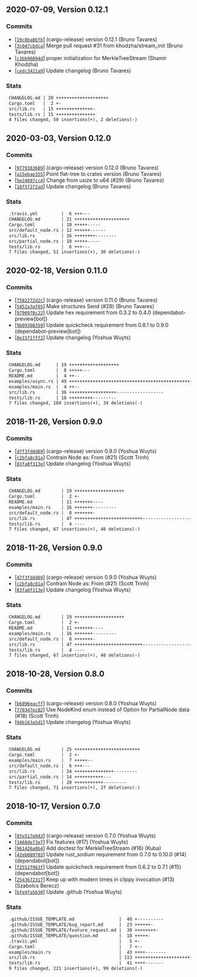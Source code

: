 ## 2020-07-09, Version 0.12.1
### Commits
- [[`19c8ba8bfb`](https://github.com/datrs/merkle-tree-stream/commit/19c8ba8bfbf7ee6a47b27ee14e396ffee2d63457)] (cargo-release) version 0.12.1 (Bruno Tavares)
- [[`3c047cbdca`](https://github.com/datrs/merkle-tree-stream/commit/3c047cbdca7ee0ee9bce7260f6138d93f22b1d9f)] Merge pull request #31 from khodzha/stream_init (Bruno Tavares)
- [[`c3bb96094d`](https://github.com/datrs/merkle-tree-stream/commit/c3bb96094d7aa1066a65f570cddce55e36b9b64f)] proper initialization for MerkleTreeStream (Shamir Khodzha)
- [[`cedc3421a9`](https://github.com/datrs/merkle-tree-stream/commit/cedc3421a9d0c618373b0c6b954023073479dd0b)] Update changelog (Bruno Tavares)

### Stats
```diff
 CHANGELOG.md | 20 ++++++++++++++++++++
 Cargo.toml   |  2 +-
 src/lib.rs   | 15 ++++++++++++++-
 tests/lib.rs | 15 +++++++++++++++
 4 files changed, 50 insertions(+), 2 deletions(-)
```


## 2020-03-03, Version 0.12.0
### Commits
- [[`9779383689`](https://github.com/datrs/merkle-tree-stream/commit/9779383689adaa88b9fafc04d43c7055fcdaf2e5)] (cargo-release) version 0.12.0 (Bruno Tavares)
- [[`a15ebae355`](https://github.com/datrs/merkle-tree-stream/commit/a15ebae355e329ab00cebc26df5055d7f60f411d)] Point flat-tree to crates version (Bruno Tavares)
- [[`5e24897cc4`](https://github.com/datrs/merkle-tree-stream/commit/5e24897cc4f0e4bbb7d2d230ccdfdda69f8260b6)] Change from usize to u64 (#29) (Bruno Tavares)
- [[`18f5f2f2ad`](https://github.com/datrs/merkle-tree-stream/commit/18f5f2f2adbb07ba79f4928b40e14a5f6ab10a9a)] Update changelog (Bruno Tavares)

### Stats
```diff
 .travis.yml         |  6 +++---
 CHANGELOG.md        | 21 +++++++++++++++++++++
 Cargo.toml          | 10 +++++-----
 src/default_node.rs | 12 ++++++------
 src/lib.rs          | 16 ++++++++--------
 src/partial_node.rs | 10 +++++-----
 tests/lib.rs        |  6 +++---
 7 files changed, 51 insertions(+), 30 deletions(-)
```


## 2020-02-18, Version 0.11.0
### Commits
- [[`7582272d2c`](https://github.com/datrs/merkle-tree-stream/commit/7582272d2c117d8413768219ccff60988ec87aa7)] (cargo-release) version 0.11.0 (Bruno Tavares)
- [[`5452a3af65`](https://github.com/datrs/merkle-tree-stream/commit/5452a3af6545029ed6f719f42b1eee300065446f)] Make structures Send (#28) (Bruno Tavares)
- [[`9790978c22`](https://github.com/datrs/merkle-tree-stream/commit/9790978c224e4afc6208602f5be75a797a1a1df1)] Update hex requirement from 0.3.2 to 0.4.0 (dependabot-preview[bot])
- [[`9b09398359`](https://github.com/datrs/merkle-tree-stream/commit/9b093983598c5ad7d1c6ff7a7586c392b43e8a15)] Update quickcheck requirement from 0.8.1 to 0.9.0 (dependabot-preview[bot])
- [[`0e15f1fff2`](https://github.com/datrs/merkle-tree-stream/commit/0e15f1fff23ade27f4c43b6b5a1863770e175aad)] Update changelog (Yoshua Wuyts)

### Stats
```diff
 CHANGELOG.md      | 19 +++++++++++++++++++
 Cargo.toml        |  8 +++++---
 README.md         |  4 ++--
 examples/async.rs | 49 +++++++++++++++++++++++++++++++++++++++++++++++++
 examples/main.rs  |  4 ++--
 src/lib.rs        | 36 ++++++++++++++++++------------------
 tests/lib.rs      | 18 +++++++++---------
 7 files changed, 104 insertions(+), 34 deletions(-)
```


## 2018-11-26, Version 0.9.0
### Commits
- [[`d7f3fddd69`](https://github.com/datrs/merkle-tree-stream/commit/d7f3fddd6973bd3f2c5b696390f3e84a4589dfb7)] (cargo-release) version 0.9.0 (Yoshua Wuyts)
- [[`c2bfa8c81a`](https://github.com/datrs/merkle-tree-stream/commit/c2bfa8c81a9a34ff9c314d6fd698d286724af809)] Contrain Node as: From<NodeParts> (#21) (Scott Trinh)
- [[`83fa0f313e`](https://github.com/datrs/merkle-tree-stream/commit/83fa0f313e251d714aac7718eaad0d524d6cdf37)] Update changelog (Yoshua Wuyts)

### Stats
```diff
 CHANGELOG.md        | 19 +++++++++++++++++++
 Cargo.toml          |  2 +-
 README.md           | 11 +++++++----
 examples/main.rs    | 16 +++++++---------
 src/default_node.rs |  8 +++++++-
 src/lib.rs          | 47 ++++++++++++++++++++++++++---------------------
 tests/lib.rs        |  4 ----
 7 files changed, 67 insertions(+), 40 deletions(-)
```


## 2018-11-26, Version 0.9.0
### Commits
- [[`d7f3fddd69`](https://github.com/datrs/merkle-tree-stream/commit/d7f3fddd6973bd3f2c5b696390f3e84a4589dfb7)] (cargo-release) version 0.9.0 (Yoshua Wuyts)
- [[`c2bfa8c81a`](https://github.com/datrs/merkle-tree-stream/commit/c2bfa8c81a9a34ff9c314d6fd698d286724af809)] Contrain Node as: From<NodeParts> (#21) (Scott Trinh)
- [[`83fa0f313e`](https://github.com/datrs/merkle-tree-stream/commit/83fa0f313e251d714aac7718eaad0d524d6cdf37)] Update changelog (Yoshua Wuyts)

### Stats
```diff
 CHANGELOG.md        | 19 +++++++++++++++++++
 Cargo.toml          |  2 +-
 README.md           | 11 +++++++----
 examples/main.rs    | 16 +++++++---------
 src/default_node.rs |  8 +++++++-
 src/lib.rs          | 47 ++++++++++++++++++++++++++---------------------
 tests/lib.rs        |  4 ----
 7 files changed, 67 insertions(+), 40 deletions(-)
```


## 2018-10-28, Version 0.8.0
### Commits
- [[`b6096eacff`](https://github.com/datrs/merkle-tree-stream/commit/b6096eacffc96765271307cbf30bd613b414b4af)] (cargo-release) version 0.8.0 (Yoshua Wuyts)
- [[`770347ec82`](https://github.com/datrs/merkle-tree-stream/commit/770347ec82cdd5bf5b207088be2535f76364576f)] Use NodeKind enum instead of Option for PartialNode data (#18) (Scott Trinh)
- [[`04b163a5d1`](https://github.com/datrs/merkle-tree-stream/commit/04b163a5d1ccb06f995576152280bde5241c0ef4)] Update changelog (Yoshua Wuyts)

### Stats
```diff
 CHANGELOG.md        | 25 +++++++++++++++++++++++++
 Cargo.toml          |  2 +-
 examples/main.rs    |  7 +++++--
 src/default_node.rs |  6 +++---
 src/lib.rs          | 24 +++++++++++++++---------
 src/partial_node.rs | 14 +++++++++++---
 tests/lib.rs        | 20 +++++++++++---------
 7 files changed, 71 insertions(+), 27 deletions(-)
```


## 2018-10-17, Version 0.7.0
### Commits
- [[`8fe517e043`](https://github.com/datrs/merkle-tree-stream/commit/8fe517e0432d35563c3f89956a7065ec3cbdb9ef)] (cargo-release) version 0.7.0 (Yoshua Wuyts)
- [[`3468de73e7`](https://github.com/datrs/merkle-tree-stream/commit/3468de73e7dc011838d762dc3be18e7cea026049)] Fix features (#17) (Yoshua Wuyts)
- [[`961426a0b4`](https://github.com/datrs/merkle-tree-stream/commit/961426a0b42cebdfafc75a6d6001a03f16929019)] Add doctest for MerkleTreeStream (#16) (Kuba)
- [[`42eb089703`](https://github.com/datrs/merkle-tree-stream/commit/42eb0897034fae63f443364b82c1115f15cc16aa)] Update rust_sodium requirement from 0.7.0 to 0.10.0 (#14) (dependabot[bot])
- [[`f2552f963f`](https://github.com/datrs/merkle-tree-stream/commit/f2552f963f4d29d7a9da5df59b66e579d19782b1)] Update quickcheck requirement from 0.6.2 to 0.7.1 (#15) (dependabot[bot])
- [[`2543672317`](https://github.com/datrs/merkle-tree-stream/commit/2543672317e82e3879fc7942cec74d6e83b49c37)]  Keep up with modern times in clippy invocation (#13) (Szabolcs Berecz)
- [[`bfe9fa5630`](https://github.com/datrs/merkle-tree-stream/commit/bfe9fa56307a8db8245abb6d32e8ecd944d1e980)] Update .github (Yoshua Wuyts)

### Stats
```diff
 .github/ISSUE_TEMPLATE.md                 |  40 +----------
 .github/ISSUE_TEMPLATE/bug_report.md      |  23 ++++++-
 .github/ISSUE_TEMPLATE/feature_request.md |  30 ++++++++-
 .github/ISSUE_TEMPLATE/question.md        |  18 +++++-
 .travis.yml                               |   5 +-
 Cargo.toml                                |   7 +--
 examples/main.rs                          |  43 ++++--------
 src/lib.rs                                | 113 +++++++++++++++++++++++++++++--
 tests/lib.rs                              |  41 ++++-------
 9 files changed, 221 insertions(+), 99 deletions(-)
```


